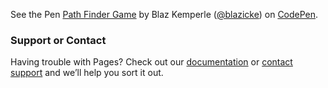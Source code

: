 <p data-height="450" data-theme-id="dark" data-slug-hash="MEvZRR" data-default-tab="js,result" data-user="blazicke" data-pen-title="Path Finder Game" class="codepen">See the Pen <a href="https://codepen.io/blazicke/pen/MEvZRR/">Path Finder Game</a> by Blaz Kemperle (<a href="https://codepen.io/blazicke">@blazicke</a>) on <a href="https://codepen.io">CodePen</a>.</p>
<script async src="https://static.codepen.io/assets/embed/ei.js"></script>

### Support or Contact

Having trouble with Pages? Check out our [documentation](https://help.github.com/categories/github-pages-basics/) or [contact support](https://github.com/contact) and we’ll help you sort it out.
